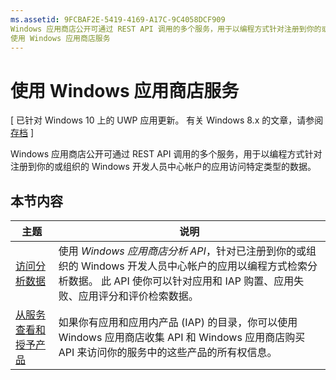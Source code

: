 ```yaml
---
ms.assetid: 9FCBAF2E-5419-4169-A17C-9C4058DCF909
Windows 应用商店公开可通过 REST API 调用的多个服务，用于以编程方式针对注册到你的或组织的 Windows 开发人员中心帐户的应用访问特定类型的数据。
使用 Windows 应用商店服务
---
```


# 使用 Windows 应用商店服务


\[ 已针对 Windows 10 上的 UWP 应用更新。 有关 Windows 8.x 的文章，请参阅[存档](http://go.microsoft.com/fwlink/p/?linkid=619132) \]

Windows 应用商店公开可通过 REST API 调用的多个服务，用于以编程方式针对注册到你的或组织的 Windows 开发人员中心帐户的应用访问特定类型的数据。

## 本节内容


| 主题                                                                                                       | 说明                 |
|-------------------------------------------------------------------------------------------------------------|-----------------------------|
| [访问分析数据](access-analytics-data-using-windows-store-services.md) | 使用 <em>Windows 应用商店分析 API</em>，针对已注册到你的或组织的 Windows 开发人员中心帐户的应用以编程方式检索分析数据。 此 API 使你可以针对应用和 IAP 购置、应用失败、应用评分和评价检索数据。 |
| [从服务查看和授予产品](view-and-grant-products-from-a-service.md)  | 如果你有应用和应用内产品 (IAP) 的目录，你可以使用 Windows 应用商店收集 API 和 Windows 应用商店购买 API 来访问你的服务中的这些产品的所有权信息。  |



 

 

 


<!--HONumber=Mar16_HO1-->



